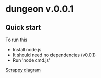 # dungeon v.0.0.1

## Quick start

To run this

* Install node.js
* It should need no dependencies (v0.0.1)
* Run 'node cmd.js'

[Scrappy diagram](diagram.png)
